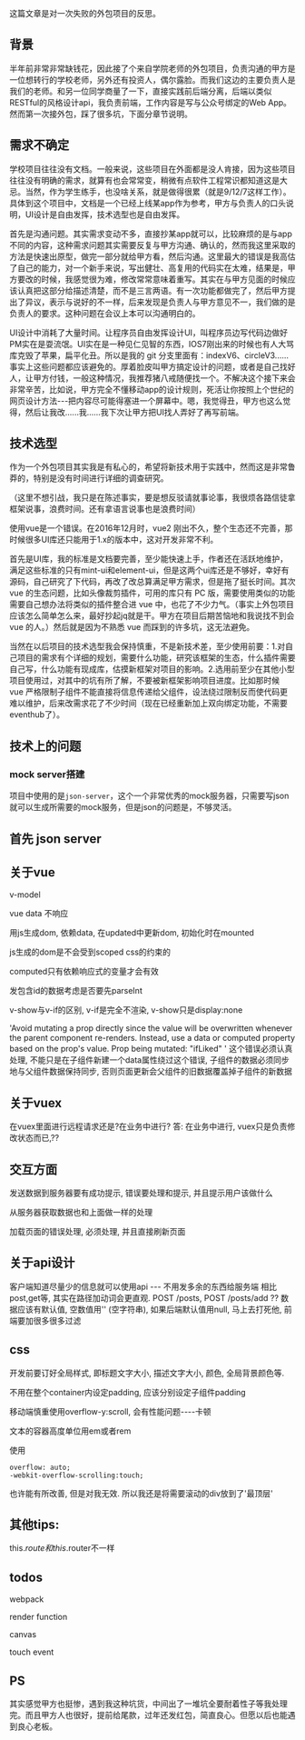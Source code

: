 这篇文章是对一次失败的外包项目的反思。

背景
---
半年前非常非常缺钱花，因此接了个来自学院老师的外包项目，负责沟通的甲方是一位想转行的学校老师，另外还有投资人，偶尔露脸。而我们这边的主要负责人是我们的老师。和另一位同学商量了一下，直接实践前后端分离，后端以类似RESTful的风格设计api，我负责前端，工作内容是写与公众号绑定的Web App。然而第一次接外包，踩了很多坑，下面分章节说明。

需求不确定
---
学校项目往往没有文档。一般来说，这些项目在外面都是没人肯接，因为这些项目往往没有明确的需求，就算有也会常常变，稍微有点软件工程常识都知道这是大忌。当然，作为学生练手，也没啥关系，就是做得很累（就是9/12/7这样工作）。具体到这个项目中，文档是一个已经上线某app作为参考，甲方与负责人的口头说明，UI设计是自由发挥，技术选型也是自由发挥。

首先是沟通问题。其实需求变动不多，直接抄某app就可以，比较麻烦的是与app不同的内容，这种需求问题其实需要反复与甲方沟通、确认的，然而我这里采取的方法是快速出原型，做完一部分就给甲方看，然后沟通。这里最大的错误是我高估了自己的能力，对一个新手来说，写出健壮、高复用的代码实在太难，结果是，甲方要改的时候，我感觉很为难，修改常常意味着重写。其实在与甲方见面的时候应该认真把这部分给描述清楚，而不是三言两语。有一次功能都做完了，然后甲方提出了异议，表示与说好的不一样，后来发现是负责人与甲方意见不一，我们做的是负责人的要求。这种问题在会议上本可以沟通明白的。

UI设计中消耗了大量时间。让程序员自由发挥设计UI，叫程序员边写代码边做好PM实在是耍流氓。UI实在是一种见仁见智的东西，IOS7刚出来的时候也有人大骂库克毁了苹果，扁平化丑。所以是我的 git 分支里面有：indexV6、circleV3......事实上这些问题都应该避免的。厚着脸皮叫甲方搞定设计的问题，或者是自己找好人，让甲方付钱，一般这种情况，我推荐猪八戒随便找一个。不解决这个接下来会非常辛苦，比如说，甲方完全不懂移动app的设计规则，死活让你按照上个世纪的网页设计方法---把内容尽可能得塞进一个屏幕中。嗯，我觉得丑，甲方也这么觉得，然后让我改......我......我下次让甲方把UI找人弄好了再写前端。

技术选型
---
作为一个外包项目其实我是有私心的，希望将新技术用于实践中，然而这是非常鲁莽的，特别是没有时间进行详细的调查研究。

（这里不想引战，我只是在陈述事实，要是想反驳请就事论事，我很烦各路信徒拿框架说事，浪费时间。还有拿语言说事也是浪费时间）

使用vue是一个错误。在2016年12月时，vue2 刚出不久，整个生态还不完善，那时候很多UI库还只能用于1.x的版本中，这对开发非常不利。

首先是UI库，我的标准是文档要完善，至少能快速上手，作者还在活跃地维护，满足这些标准的只有mint-ui和element-ui，但是这两个ui库还是不够好，幸好有源码，自己研究了下代码，再改了改总算满足甲方需求，但是拖了挺长时间。其次 vue 的生态问题，比如头像裁剪插件，可用的库只有 PC 版，需要使用类似的功能需要自己想办法将类似的插件整合进 vue 中，也花了不少力气。（事实上外包项目应该怎么简单怎么来，最好抄起jq就是干。甲方在项目后期苦恼地和我说找不到会 vue 的人。）然后就是因为不熟悉 vue 而踩到的许多坑，这无法避免。

当然在以后项目的技术选型我会保持慎重，不是新技术差，至少使用前要：1.对自己项目的需求有个详细的规划，需要什么功能，研究该框架的生态，什么插件需要自己写，什么功能有现成库，估摸新框架对项目的影响。2.选用前至少在其他小型项目使用过，对其中的坑有所了解，不要被新框架影响项目进度。比如那时候 vue 严格限制子组件不能直接将信息传递给父组件，设法绕过限制反而使代码更难以维护，后来改需求花了不少时间（现在已经重新加上双向绑定功能，不需要eventhub了）。

技术上的问题
---

### mock server搭建
项目中使用的是`json-server`，这个一个非常优秀的mock服务器，只需要写json就可以生成所需要的mock服务，但是json的问题是，不够灵活。







首先
json server
---

关于vue
---

v-model

vue data 不响应

用js生成dom, 依赖data, 在updated中更新dom, 初始化时在mounted

js生成的dom是不会受到scoped css的约束的

computed只有依赖响应式的变量才会有效

发包含id的数据考虑是否要先parseInt

v-show与v-if的区别, v-if是完全不渲染, v-show只是display:none

'Avoid mutating a prop directly since the value will be overwritten whenever the parent component re-renders. Instead, use a data or computed property based on the prop's value. Prop being mutated: "ifLiked" ' 这个错误必须认真处理, 不能只是在子组件新建一个data属性绕过这个错误, 子组件的数据必须同步地与父组件数据保持同步, 否则页面更新会父组件的旧数据覆盖掉子组件的新数据





关于vuex
----

在vuex里面进行远程请求还是?在业务中进行?  答: 在业务中进行, vuex只是负责修改状态而已,??


交互方面
---
发送数据到服务器要有成功提示, 错误要处理和提示, 并且提示用户该做什么

从服务器获取数据也和上面做一样的处理

加载页面的错误处理, 必须处理, 并且直接刷新页面


关于api设计
---

客户端知道尽量少的信息就可以使用api --- 不用发多余的东西给服务端
相比post,get等, 其实在路径加动词会更直观. POST /posts, POST /posts/add ??
数据应该有默认值, 空数值用'' (空字符串), 如果后端默认值用null, 马上去打死他, 前端要加很多很多过滤


css
---
开发前要订好全局样式, 即标题文字大小, 描述文字大小, 颜色, 全局背景颜色等.

不用在整个container内设定padding, 应该分别设定子组件padding

移动端慎重使用overflow-y:scroll, 会有性能问题----卡顿

文本的容器高度单位用em或者rem

使用
```
overflow: auto; 
-webkit-overflow-scrolling:touch;
```
也许能有所改善, 但是对我无效. 所以我还是将需要滚动的div放到了'最顶层'


其他tips:
---

this.$route和this.$router不一样

todos
--
webpack

render function

canvas

touch event

PS
---
其实感觉甲方也挺惨，遇到我这种坑货，中间出了一堆坑全要耐着性子等我处理完。而且甲方人也很好，提前给尾款，过年还发红包，简直良心。但愿以后也能遇到良心老板。
